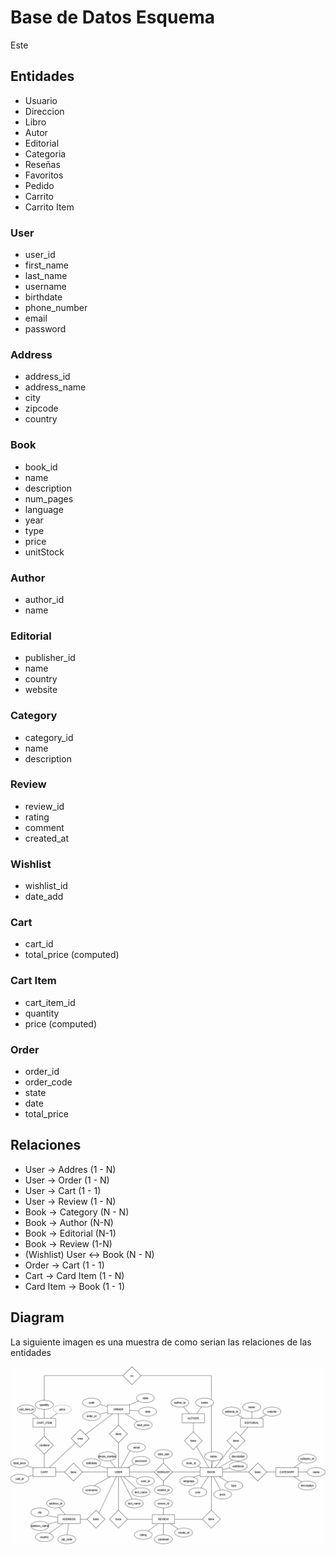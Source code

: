 # Base de Datos Esquema

Este 

## Entidades

- Usuario
- Direccion
- Libro
- Autor
- Editorial
- Categoria
- Reseñas
- Favoritos
- Pedido
- Carrito
- Carrito Item

### User

- user_id
- first_name
- last_name
- username
- birthdate
- phone_number
- email
- password

### Address

- address_id
- address_name
- city
- zipcode
- country

### Book

- book_id
- name
- description
- num_pages
- language
- year
- type
- price
- unitStock

### Author

- author_id
- name

### Editorial

- publisher_id
- name
- country
- website

### Category

- category_id
- name
- description

### Review

- review_id
- rating
- comment
- created_at

### Wishlist

- wishlist_id
- date_add

### Cart

- cart_id
- total_price (computed)

### Cart Item

- cart_item_id
- quantity
- price (computed)

### Order

- order_id
- order_code
- state
- date
- total_price

## Relaciones

- User -> Addres (1 - N)
- User -> Order (1 - N)
- User -> Cart (1 - 1)
- User -> Review (1 - N)
- Book -> Category (N - N)
- Book -> Author (N-N)
- Book -> Editorial (N-1)
- Book -> Review (1-N)
- (Wishlist) User <-> Book (N - N)
- Order -> Cart (1 - 1)
- Cart -> Card Item (1 - N)
- Card Item -> Book (1 - 1)

## Diagram

La siguiente imagen es una muestra de como serian las relaciones de las entidades

![image_diagram](/backend/docs/diagrams/diagram_entity_relation.drawio.png)
